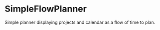 SimpleFlowPlanner
=================

Simple planner displaying projects and calendar as a flow of time to plan.
